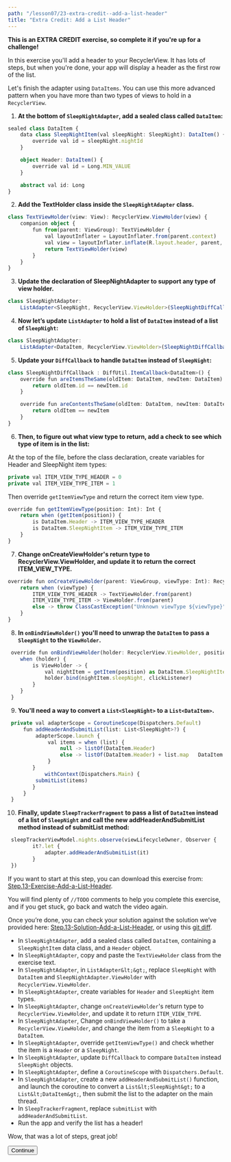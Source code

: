 ```yaml
---
path: "/lesson07/23-extra-credit--add-a-list-header"
title: "Extra Credit: Add a List Header"
---
```


<youtube id="cd3OTFak_K8"></youtube>

**This is an EXTRA CREDIT exercise, so complete it if you're up for a challenge!**

In this exercise you'll add a header to your RecyclerView.  It has lots of steps, but when you're done, your app will display a header as the first row of the list.

Let's finish the adapter using `DataItems`. You can use this more advanced pattern when you have more than two types of views to hold in a `RecyclerView`.

1. **At the bottom of `SleepNightAdapter`, add a sealed class called `DataItem`:**

```ts
sealed class DataItem {
    data class SleepNightItem(val sleepNight: SleepNight): DataItem() {
        override val id = sleepNight.nightId
    }

    object Header: DataItem() {
        override val id = Long.MIN_VALUE
    }

    abstract val id: Long
}
```

2. **Add the TextHolder class inside the `SleepNightAdapter` class.**

```ts
class TextViewHolder(view: View): RecyclerView.ViewHolder(view) {
    companion object {
        fun from(parent: ViewGroup): TextViewHolder {
            val layoutInflater = LayoutInflater.from(parent.context)
            val view = layoutInflater.inflate(R.layout.header, parent, false)
            return TextViewHolder(view)
        }
    }
}
```

3. **Update the declaration of SleepNightAdapter to support any type of view holder.**

```ts
class SleepNightAdapter:
    ListAdapter<SleepNight, RecyclerView.ViewHolder>(SleepNightDiffCallback())
```

4. **Now let’s update `ListAdapter` to hold a list of `DataItem` instead of a list of `SleepNight`:**

```ts
class SleepNightAdapter:
    ListAdapter<DataItem, RecyclerView.ViewHolder>(SleepNightDiffCallback()) {}
```

5. **Update your `DiffCallback` to handle `DataItem` instead of `SleepNight`:**

```ts
class SleepNightDiffCallback : DiffUtil.ItemCallback<DataItem>() {
    override fun areItemsTheSame(oldItem: DataItem, newItem: DataItem): Boolean {
        return oldItem.id == newItem.id
    }

    override fun areContentsTheSame(oldItem: DataItem, newItem: DataItem): Boolean {
        return oldItem == newItem
    }
}
```

6. **Then, to figure out what view type to return, add a check to see which type of item is in the list:**

At the top of the file, before the class declaration, create variables for Header and SleepNight item types:

```ts
private val ITEM_VIEW_TYPE_HEADER = 0
private val ITEM_VIEW_TYPE_ITEM = 1
```

Then override `getItemViewType` and return the correct item view type.

```ts
override fun getItemViewType(position: Int): Int {
    return when (getItem(position)) {
        is DataItem.Header -> ITEM_VIEW_TYPE_HEADER
        is DataItem.SleepNightItem -> ITEM_VIEW_TYPE_ITEM
    }
}
```

7. **Change onCreateViewHolder's return type to RecyclerView.ViewHolder, and update it to return the correct ITEM_VIEW_TYPE.**

```ts
override fun onCreateViewHolder(parent: ViewGroup, viewType: Int): RecyclerView.ViewHolder {
    return when (viewType) {
        ITEM_VIEW_TYPE_HEADER -> TextViewHolder.from(parent)
        ITEM_VIEW_TYPE_ITEM -> ViewHolder.from(parent)
        else -> throw ClassCastException("Unknown viewType ${viewType}")
    }
}
```

8. **In `onBindViewHolder()` you'll need to unwrap the `DataItem` to pass a `SleepNight` to the `ViewHolder`.**

```ts
 override fun onBindViewHolder(holder: RecyclerView.ViewHolder, position: Int) {
    when (holder) {
        is ViewHolder -> {
            val nightItem = getItem(position) as DataItem.SleepNightItem
            holder.bind(nightItem.sleepNight, clickListener)
        }
    }
 }
```

9. **You'll need a way to convert a `List<SleepNight>` to a `List<DataItem>`.**

```ts
 private val adapterScope = CoroutineScope(Dispatchers.Default)
     fun addHeaderAndSubmitList(list: List<SleepNight>?) {
         adapterScope.launch {
             val items = when (list) {
                 null -> listOf(DataItem.Header)
                 else -> listOf(DataItem.Header) + list.map   DataItem.SleepNightItem(it)
             }
        }
            withContext(Dispatchers.Main) {
         submitList(items)
        }
     }
 }
```

10. **Finally, update `SleepTrackerFragment` to pass a list of `DataItem` instead of a list of `SleepNight` and call the new addHeaderAndSubmitList method instead of submitList method:**

```ts
 sleepTrackerViewModel.nights.observe(viewLifecycleOwner, Observer {
        it?.let {
            adapter.addHeaderAndSubmitList(it)
        }
 })
```

If you want to start at this step, you can download this exercise from: [Step.13-Exercise-Add-a-List-Header](https://github.com/udacity/andfun-kotlin-sleep-tracker-with-recyclerview/archive/Step.13-Exercise-Add-a-List-Header.zip).

You will find plenty of `//TODO` comments to help you complete this exercise, and if you get stuck, go back and watch the video again.

Once you’re done, you can check your solution against the solution we’ve provided here: [Step.13-Solution-Add-a-List-Header](https://github.com/udacity/andfun-kotlin-sleep-tracker-with-recyclerview/tree/Step.13-Solution-Add-a-List-Header), or using this [git diff](https://github.com/udacity/andfun-kotlin-sleep-tracker-with-recyclerview/compare/Step.13-Exercise-Add-a-List-Header...Step.13-Solution-Add-a-List-Header).

<text-box variant='learningObjectives' name='Complete these tasks to display a header as the first row of the list.'>

- In `SleepNightAdapter`, add a sealed class called `DataItem`, containing a `SleepNightItem` data class, and a `Header` object.
- In `SleepNightAdapter`, copy and paste the `TextViewHolder` class from the exercise text.
- In `SleepNightAdapter`, in `ListAdapter&lt;&gt;`, replace `SleepNight` with `DataItem` and `SleepNightAdapter.ViewHolder` with `RecyclerView.ViewHolder`.
- In `SleepNightAdapter`, create variables for `Header` and `SleepNight` item types.
- In `SleepNightAdapter`, change `onCreateViewHolder`'s return type to `RecyclerView.ViewHolder`, and update it to return `ITEM_VIEW_TYPE`.
- In `SleepNightAdapter`, Change `onBindViewHolder()` to take a `RecyclerView.ViewHolder`, and change the item from a `SleepNight` to a `DataItem`.
- In `SleepNightAdapter`, override `getItemViewType()` and check whether the item is a `Header` or a `SleepNight`.
- In `SleepNightAdapter`, update `DiffCallback` to compare `DataItem` instead `SleepNight` objects.
- In `SleepNightAdapter`, define a `CoroutineScope` with `Dispatchers.Default`.
- In `SleepNightAdapter`, create a new `addHeaderAndSubmitList()` function, and launch the coroutine to convert a `List&lt;SleepNight&gt;` to a `List&lt;DataItem&gt;`, then submit the list to the adapter on the main thread.
- In `SleepTrackerFragment`, replace `submitList` with `addHeaderAndSubmitList`.
- Run the app and verify the list has a header!

</text-box>

Wow, that was a lot of steps, great job!

<button>Continue</button>
